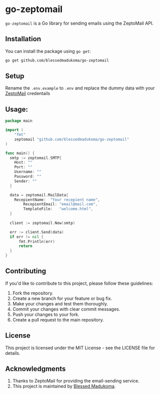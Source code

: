 # go-zeptomail

`go-zeptomail` is a Go library for sending emails using the ZeptoMail API.

## Installation

You can install the package using `go get`:

```bash
go get github.com/blessedmadukoma/go-zeptomail
```

## Setup

Rename the `.env.example` to `.env` and replace the dummy data with your [ZeptoMail](https://zeptomail.com) credentails

## Usage:
```go
package main

import (
    "fmt"
    zeptomail "github.com/blessedmadukoma/go-zeptomail"
)

func main() {
  smtp := zeptomail.SMTP{
    Host: ""
    Port: ""
    Username: ""
    Password: ""
    Sender: ""
  }

  data = zeptomail.MailData{
    RecepientName:  "Your recepient name",
		RecepientEmail: "email@mail.com",
		TemplateFile:   "welcome.html",
  }
    
  client := zeptomail.New(smtp)

  err := client.Send(data)
  if err != nil {
      fmt.Println(err)
      return
  }
}

```

## Contributing

If you'd like to contribute to this project, please follow these guidelines:
1. Fork the repository.
2. Create a new branch for your feature or bug fix.
3. Make your changes and test them thoroughly.
4. Commit your changes with clear commit messages.
5. Push your changes to your fork.
6. Create a pull request to the main repository.

## License
This project is licensed under the MIT License - see the LICENSE file for details.

## Acknowledgments

1. Thanks to ZeptoMail for providing the email-sending service.
2. This project is maintained by [Blessed Madukoma](github.com/blessedmadukoma).